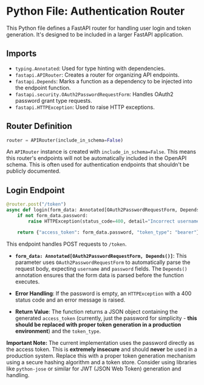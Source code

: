 # Python File: Authentication Router

This Python file defines a FastAPI router for handling user login and token generation.  It's designed to be included in a larger FastAPI application.

## Imports

* `typing.Annotated`: Used for type hinting with dependencies.
* `fastapi.APIRouter`:  Creates a router for organizing API endpoints.
* `fastapi.Depends`:  Marks a function as a dependency to be injected into the endpoint function.
* `fastapi.security.OAuth2PasswordRequestForm`:  Handles OAuth2 password grant type requests.
* `fastapi.HTTPException`: Used to raise HTTP exceptions.

## Router Definition

```python
router = APIRouter(include_in_schema=False)
```

An `APIRouter` instance is created with `include_in_schema=False`. This means this router's endpoints will not be automatically included in the OpenAPI schema.  This is often used for authentication endpoints that shouldn't be publicly documented.

## Login Endpoint

```python
@router.post("/token")
async def login(form_data: Annotated[OAuth2PasswordRequestForm, Depends()]):
    if not form_data.password:
        raise HTTPException(status_code=400, detail="Incorrect username or password")

    return {"access_token": form_data.password, "token_type": "bearer"}
```

This endpoint handles POST requests to `/token`.

* **`form_data: Annotated[OAuth2PasswordRequestForm, Depends()]`**: This parameter uses `OAuth2PasswordRequestForm` to automatically parse the request body, expecting `username` and `password` fields.  The `Depends()` annotation ensures that the form data is parsed before the function executes.

* **Error Handling**: If the password is empty, an `HTTPException` with a 400 status code and an error message is raised.

* **Return Value**: The function returns a JSON object containing the generated `access_token` (currently, just the password for simplicity - **this should be replaced with proper token generation in a production environment**) and the `token_type`.

**Important Note:**  The current implementation uses the password directly as the access token. This is **extremely insecure** and should **never** be used in a production system.  Replace this with a proper token generation mechanism using a secure hashing algorithm and a token store.  Consider using libraries like `python-jose` or similar for JWT (JSON Web Token) generation and handling.
